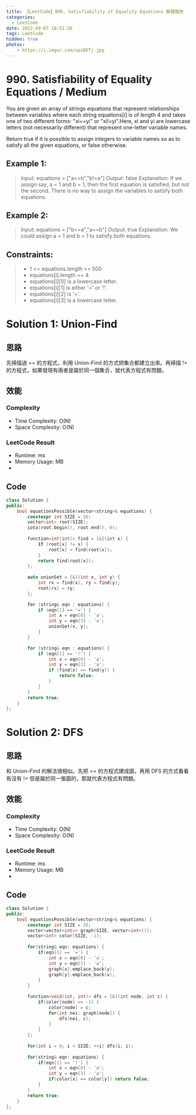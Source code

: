 ```yaml
---
title: 【LeetCode】990. Satisfiability of Equality Equations 解題報告
categories:
  - LeetCode
date: 2022-09-07 10:51:56
tags: LeetCode
hidden: true
photos:
    - https://i.imgur.com/opzBDTj.jpg
---
```

 
# 990. Satisfiability of Equality Equations / Medium

You are given an array of strings equations that represent relationships between variables where each string equations[i] is of length 4 and takes one of two different forms: "xi==yi" or "xi!=yi".Here, xi and yi are lowercase letters (not necessarily different) that represent one-letter variable names.

Return true if it is possible to assign integers to variable names so as to satisfy all the given equations, or false otherwise.

<!-- more --> 
 

## Example 1:
> Input: equations = ["a==b","b!=a"]
> Output: false
> Explanation: If we assign say, a = 1 and b = 1, then the first equation is satisfied, but not the second.
> There is no way to assign the variables to satisfy both equations.

## Example 2:
> Input: equations = ["b==a","a==b"]
> Output: true
> Explanation: We could assign a = 1 and b = 1 to satisfy both equations.

## Constraints: 
> - 1 <= equations.length <= 500
> - equations[i].length == 4
> - equations[i][0] is a lowercase letter.
> - equations[i][1] is either '=' or '!'.
> - equations[i][2] is '='.
> - equations[i][3] is a lowercase letter.

# Solution 1: Union-Find
## 思路 

先掃描過 == 的方程式，利用 Union-Find 的方式把集合都建立出來。再掃描 != 的方程式，如果發現有兩者是屬於同一個集合，就代表方程式有問題。

## 效能

### Complexity 
- Time Complexity: O(N)
- Space Complexity: O(N)

### LeetCode Result

- Runtime:  ms
- Memory Usage:  MB 
- 

## Code
```cpp
class Solution {
public:
    bool equationsPossible(vector<string>& equations) {
        constexpr int SIZE = 26;
        vector<int> root(SIZE);     
        iota(root.begin(), root.end(), 0);
        
        function<int(int)> find = [&](int x) {
            if (root[x] != x) {
                root[x] = find(root[x]);
            }
            return find(root[x]);
        };
        
        auto unionSet = [&](int x, int y) {
            int rx = find(x), ry = find(y);
            root[rx] = ry;
        };

        for (string& eqn : equations) {
            if (eqn[1] == '=') {
                int x = eqn[0] - 'a'; 
                int y = eqn[3] - 'a';
                unionSet(x, y);
            }
        }

        for (string& eqn : equations) {
            if (eqn[1] == '!') {
                int x = eqn[0] - 'a';
                int y = eqn[3] - 'a';
                if (find(x) == find(y)) {
                    return false;
                }
            }
        }
        return true;
    }
};


```

# Solution 2: DFS
## 思路 

和 Union-Find 的解法很相似。先把 == 的方程式建成圖，再用 DFS 的方式看看有沒有 != 但是屬於同一張圖的，那就代表方程式有問題。

## 效能

### Complexity 
- Time Complexity: O(N)
- Space Complexity: O(N)

### LeetCode Result

- Runtime:  ms
- Memory Usage: MB 
- 

## Code
```cpp
class Solution {
public:
    bool equationsPossible(vector<string>& equations) {
        constexpr int SIZE = 26;
        vector<vector<int>> graph(SIZE, vector<int>());
        vector<int> color(SIZE, -1);
        
        for(string& eqn: equations) {
            if(eqn[1] == '=') {
                int x = eqn[0] - 'a';
                int y = eqn[3] - 'a';
                graph[x].emplace_back(y);
                graph[y].emplace_back(x);
            }
        }
        
        function<void(int, int)> dfs = [&](int node, int c) {
            if(color[node] == -1) {
                color[node] = c;
                for(int nei: graph[node]) {
                    dfs(nei, c);
                }
            }
        };
        
        for(int i = 0; i < SIZE; ++i) dfs(i, i);
        
        for(string& eqn: equations) {
            if(eqn[1] == '!') {
                int x = eqn[0] - 'a';
                int y = eqn[3] - 'a';
                if(color[x] == color[y]) return false;
            }
        }
        return true;
    }
};
```